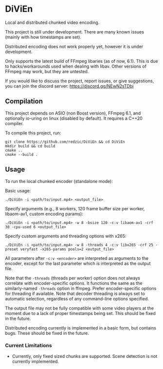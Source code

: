 # DiViEn

Local and distributed chunked video encoding.

This project is still under development. There are
many known issues (mainly with how timestamps are set).

Distributed encoding does not work properly yet,
however it is under development.

Only supports the latest build of FFmpeg libaries (as of now, 6.1).
This is due to hacks/workarounds used when dealing with
libav. Other versions of FFmpeg may work, but they are untested.

If you would like to discuss the project, report issues, or
give suggestions, you can join the discord server: https://discord.gg/NEwN2sTDbj

## Compilation

This project depends on ASIO (non Boost version), FFmpeg 6.1, and optionally io-uring on linux (disabled by default). It requires a C++20 compiler.

To compile this project, run:

```
git clone https://github.com/redzic/DiViEn && cd DiViEn
mkdir build && cd build
cmake ..
cmake --build .
```

## Usage

To run the local chunked encoder (standalone mode):

Basic usage:

```
./DiViEn -i <path/to/input.mp4> <output_file>
```

Specify arguments (e.g., 8 workers, 120 frame buffer size per worker, libaom-av1, custom encoding params):

```
./DiViEn -i <path/to/input.mp4> -w 8 -bsize 120 -c:v libaom-av1 -crf 30 -cpu-used 6 <output_file>
```

Specify custom arguments and threading options with x265:

```
./DiViEn -i <path/to/input.mp4> -w 8 -threads 4 -c:v libx265 -crf 25 -preset veryfast -x265-params pools=2 <output_file>
```

All parameters after `-c:v <encoder>` are interpreted as arguments to the encoder, except for the last parameter which is interpreted as the output file.

Note that the `-threads` (threads per worker) option does not always correlate with encoder-specific options. It functions the same as the similarly-named `-threads` option in ffmpeg. Prefer encoder-specific options for threading if available. Note that decoder threading is always set to automatic selection, regardless of any command-line options specified.

The output file may not be fully compatible with some video players at the moment due to
a lack of proper timestamps being set. This should be fixed in the future.

Distributed encoding currently is implemented in a basic form, but contains bugs. These should be fixed in the future.

### Current Limitations

- Currently, only fixed sized chunks are supported. Scene detection is not currently implemented.
